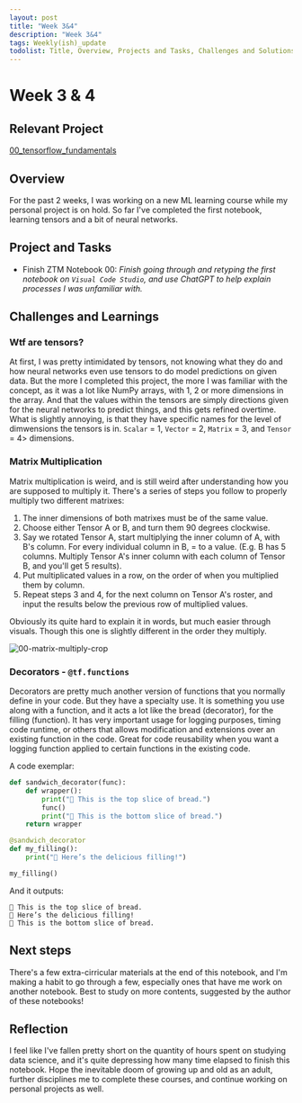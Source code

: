```yaml
---
layout: post
title: "Week 3&4"
description: "Week 3&4"
tags: Weekly(ish)_update
todolist: Title, Overview, Projects and Tasks, Challenges and Solutions, Learnings and Insights, Next Steps, Reflections
---
```


# Week 3 & 4

## Relevant Project
[00_tensorflow_fundamentals](https://tenatic-x.github.io/projects/00_tensorflow_fundamentals.html)

## Overview
For the past 2 weeks, I was working on a new ML learning course while my personal project is on hold. So far I've completed the first notebook, learning tensors and a bit of neural networks.

## Project and Tasks
* Finish ZTM Notebook 00: *Finish going through and retyping the first notebook on `Visual Code Studio`, and use ChatGPT to help explain processes I was unfamiliar with.*

## Challenges and Learnings

### Wtf are tensors?
At first, I was pretty intimidated by tensors, not knowing what they do and how neural networks even use tensors to do model predictions on given data. But the more I completed this project, the more I was familiar with the concept, as it was a lot like NumPy arrays, 
with 1, 2 or more dimensions in the array. And that the values within the tensors are simply directions given for the neural networks to predict things, and this gets refined overtime. What is slightly annoying, is that they have specific names for the level of dimwensions
the tensors is in. `Scalar` = 1, `Vector` = 2, `Matrix` = 3, and `Tensor` = 4> dimensions.

### Matrix Multiplication
Matrix multiplication is weird, and is still weird after understanding how you are supposed to multiply it. There's a series of steps you follow to properly multiply two different matrixes:

1. The inner dimensions of both matrixes must be of the same value.
2. Choose either Tensor A or B, and turn them 90 degrees clockwise.
3. Say we rotated Tensor A, start multiplying the inner column of A, with B's column. For every individual column in B, = to a value. (E.g. B has 5 columns. Multiply Tensor A's inner column with each column of Tensor B, and you'll get 5 results).
4. Put multiplicated values in a row, on the order of when you multiplied them by column.
5. Repeat steps 3 and 4, for the next column on Tensor A's roster, and input the results below the previous row of multiplied values.

Obviously its quite hard to explain it in words, but much easier through visuals. Though this one is slightly different in the order they multiply.

![00-matrix-multiply-crop](https://github.com/user-attachments/assets/0bea4479-c81c-4618-936d-780c8d16e6bf)

### Decorators - `@tf.functions`
Decorators are pretty much another version of functions that you normally define in your code. But they have a specialty use. It is something you use along with a function, and it acts a lot like the bread (decorator), for the filling (function). It has very important
usage for logging purposes, timing code runtime, or others that allows modification and extensions over an existing function in the code. Great for code reusability when you want a logging function applied to certain functions in the existing code.

A code exemplar:
```python
def sandwich_decorator(func):
    def wrapper():
        print("🍞 This is the top slice of bread.")
        func()
        print("🍞 This is the bottom slice of bread.")
    return wrapper

@sandwich_decorator
def my_filling():
    print("🥓 Here’s the delicious filling!")

my_filling()
```

And it outputs:
```
🍞 This is the top slice of bread.
🥓 Here’s the delicious filling!
🍞 This is the bottom slice of bread.
```

## Next steps

There's a few extra-cirricular materials at the end of this notebook, and I'm making a habit to go through a few, especially ones that have me work on another notebook. Best to study on more contents, suggested by the author of these notebooks!

## Reflection

I feel like I've fallen pretty short on the quantity of hours spent on studying data science, and it's quite depressing how many time elapsed to finish this notebook. Hope the inevitable doom of growing up and old as an adult, further disciplines me to complete these
courses, and continue working on personal projects as well.

